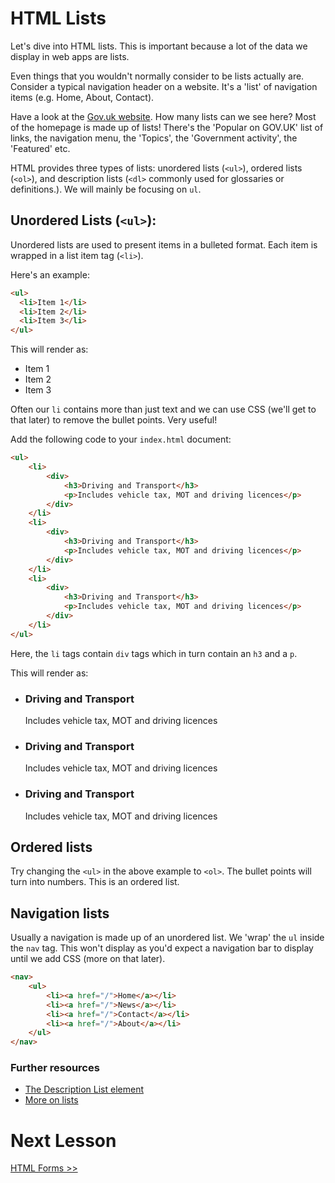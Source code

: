 # HTML Lists

Let's dive into HTML lists. This is important because a lot of the data we display in web apps are lists. 

Even things that you wouldn't normally consider to be lists actually are. Consider a typical navigation header on a website. It's a 'list' of navigation items (e.g. Home, About, Contact).

Have a look at the [Gov.uk website](https://www.gov.uk/). How many lists can we see here? Most of the homepage is made up of lists! There's the 'Popular on GOV.UK' list of links, the navigation menu, the 'Topics', the 'Government activity', the 'Featured' etc. 

HTML provides three types of lists: unordered lists (`<ul>`), ordered lists (`<ol>`), and description lists (`<dl>` commonly used for glossaries or definitions.). We will mainly be focusing on `ul`. 

## Unordered Lists (`<ul>`):

Unordered lists are used to present items in a bulleted format. Each item is wrapped in a list item tag (`<li>`). 

Here's an example:

```html
<ul>
  <li>Item 1</li>
  <li>Item 2</li>
  <li>Item 3</li>
</ul>
```

This will render as:

- Item 1
- Item 2
- Item 3

Often our `li` contains more than just text and we can use CSS (we'll get to that later) to remove the bullet points. Very useful!

Add the following code to your `index.html` document:

```html
<ul>
    <li>
        <div>
            <h3>Driving and Transport</h3>
            <p>Includes vehicle tax, MOT and driving licences</p>
        </div>
    </li>
    <li>
        <div>
            <h3>Driving and Transport</h3>
            <p>Includes vehicle tax, MOT and driving licences</p>
        </div>
    </li>
    <li>
        <div>
            <h3>Driving and Transport</h3>
            <p>Includes vehicle tax, MOT and driving licences</p>
        </div>
    </li>
</ul>

```

Here, the `li` tags contain `div` tags which in turn contain an `h3` and a `p`.


This will render as: 

<ul>
    <li>
        <div>
            <h3>Driving and Transport</h3>
            <p>Includes vehicle tax, MOT and driving licences</p>
        </div>
    </li>
    <li>
        <div>
            <h3>Driving and Transport</h3>
            <p>Includes vehicle tax, MOT and driving licences</p>
        </div>
    </li>
    <li>
        <div>
            <h3>Driving and Transport</h3>
            <p>Includes vehicle tax, MOT and driving licences</p>
        </div>
    </li>
</ul>

## Ordered lists

Try changing the `<ul>` in the above example to `<ol>`. The bullet points will turn into numbers. This is an ordered list.

## Navigation lists

Usually a navigation is made up of an unordered list. We 'wrap' the `ul` inside the `nav` tag. This won't display as you'd expect a navigation bar to display until we add CSS (more on that later). 

```html
<nav>
    <ul>
        <li><a href="/">Home</a></li>
        <li><a href="/">News</a></li>
        <li><a href="/">Contact</a></li>
        <li><a href="/">About</a></li>
    </ul>
</nav>
```

### Further resources

- [The Description List element](https://developer.mozilla.org/en-US/docs/Web/HTML/Element/dl)
- [More on lists](https://www.w3schools.com/html/html_lists.asp)


# Next Lesson
[HTML Forms >>](./4_html_forms.md)